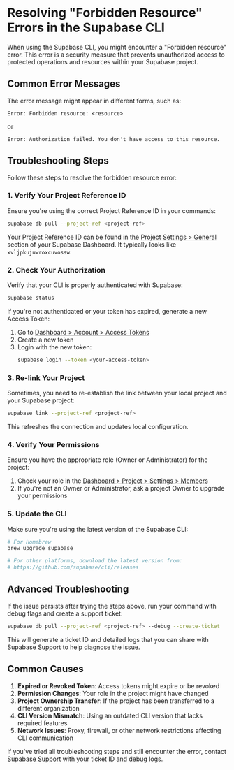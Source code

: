 # Resolving "Forbidden Resource" Errors in the Supabase CLI

When using the Supabase CLI, you might encounter a "Forbidden resource" error. This error is a security measure that prevents unauthorized access to protected operations and resources within your Supabase project.

## Common Error Messages

The error message might appear in different forms, such as:

```
Error: Forbidden resource: <resource>
```

or

```
Error: Authorization failed. You don't have access to this resource.
```

## Troubleshooting Steps

Follow these steps to resolve the forbidden resource error:

### 1. Verify Your Project Reference ID

Ensure you're using the correct Project Reference ID in your commands:

```bash
supabase db pull --project-ref <project-ref>
```

Your Project Reference ID can be found in the [Project Settings > General](https://supabase.com/dashboard/project/_/settings/general) section of your Supabase Dashboard. It typically looks like `xvljpkujuwroxcuvossw`.

### 2. Check Your Authorization

Verify that your CLI is properly authenticated with Supabase:

```bash
supabase status
```

If you're not authenticated or your token has expired, generate a new Access Token:

1. Go to [Dashboard > Account > Access Tokens](https://supabase.com/dashboard/account/tokens)
2. Create a new token
3. Login with the new token:
   ```bash
   supabase login --token <your-access-token>
   ```

### 3. Re-link Your Project

Sometimes, you need to re-establish the link between your local project and your Supabase project:

```bash
supabase link --project-ref <project-ref>
```

This refreshes the connection and updates local configuration.

### 4. Verify Your Permissions

Ensure you have the appropriate role (Owner or Administrator) for the project:

1. Check your role in the [Dashboard > Project > Settings > Members](https://supabase.com/dashboard/project/_/settings/members)
2. If you're not an Owner or Administrator, ask a project Owner to upgrade your permissions

### 5. Update the CLI

Make sure you're using the latest version of the Supabase CLI:

```bash
# For Homebrew
brew upgrade supabase

# For other platforms, download the latest version from:
# https://github.com/supabase/cli/releases
```

## Advanced Troubleshooting

If the issue persists after trying the steps above, run your command with debug flags and create a support ticket:

```bash
supabase db pull --project-ref <project-ref> --debug --create-ticket
```

This will generate a ticket ID and detailed logs that you can share with Supabase Support to help diagnose the issue.

## Common Causes

1. **Expired or Revoked Token**: Access tokens might expire or be revoked
2. **Permission Changes**: Your role in the project might have changed
3. **Project Ownership Transfer**: If the project has been transferred to a different organization
4. **CLI Version Mismatch**: Using an outdated CLI version that lacks required features
5. **Network Issues**: Proxy, firewall, or other network restrictions affecting CLI communication

If you've tried all troubleshooting steps and still encounter the error, contact [Supabase Support](https://supabase.com/support) with your ticket ID and debug logs.
